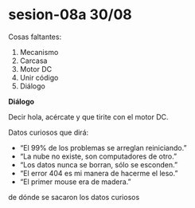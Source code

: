 # sesion-08a 30/08

Cosas faltantes:

1. Mecanismo
2. Carcasa
3. Motor DC
4. Unir código
5. Diálogo

**Diálogo**

Decir hola, acércate y que tirite con el motor DC.

Datos curiosos que dirá:

- “El 99% de los problemas se arreglan reiniciando.”
- “La nube no existe, son computadores de otro.”
- “Los datos nunca se borran, sólo se esconden.”
- “El error 404 es mi manera de hacerme el leso.”
- “El primer mouse era de madera.”

de dónde se sacaron los datos curiosos


